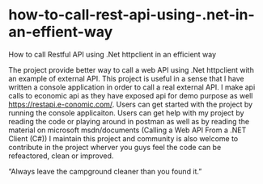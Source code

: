 # how-to-call-rest-api-using-.net-in-an-effient-way
How to call Restful API using .Net httpclient in an efficient way

The project provide better way to call a web API using .Net httpclient with an example of external API.
This project is useful in a sense that I have written a console application in order to call a real external API. I make api calls to economic api as they have exposed api for demo purpose as well https://restapi.e-conomic.com/.
Users can get started with the project by running the console applicaiton.
Users can get help with my project by reading the code or playing around in postman as well as by reading the material on microsoft msdn/documents (Calling a Web API From a .NET Client (C#))
I maintain this project and community is also welcome to contribute in the project wherver you guys feel the code can be refeactored, clean or improved.

“Always leave the campground cleaner than you found it.”
